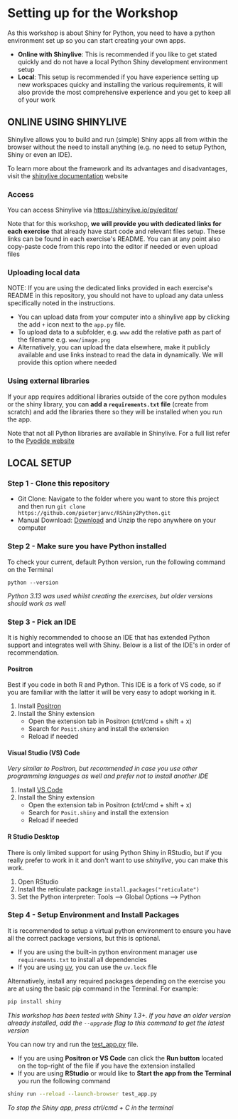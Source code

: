 # Setting up for the Workshop

As this workshop is about Shiny for Python, you need to have a python
environment set up so you can start creating your own apps.

- **Online with Shinylive**: This is recommended if you like to get stated
  quickly and do not have a local Python Shiny development environment setup
- **Local**: This setup is recommended if you have experience setting up new
  workspaces quicky and installing the various requirements, it will also
  provide the most comprehensive experience and you get to keep all of your work

## ONLINE USING SHINYLIVE

Shinylive allows you to build and run (simple) Shiny apps all from within the
browser without the need to install anything (e.g. no need to setup Python,
Shiny or even an IDE).

To learn more about the framework and its advantages and disadvantages, visit
the [shinylive documentation](https://shiny.posit.co/py/docs/shinylive.html)
website

### Access

You can access Shinylive via https://shinylive.io/py/editor/

Note that for this workshop, **we will provide you with dedicated links for each
exercise** that already have start code and relevant files setup. These links
can be found in each exercise's README. You can at any point also copy-paste
code from this repo into the editor if needed or even upload files

### Uploading local data

NOTE: If you are using the dedicated links provided in each exercise's README in
this repository, you should not have to upload any data unless specifically
noted in the instructions.

- You can upload data from your computer into a shinylive app by clicking the
  add `+` icon next to the `app.py` file.
- To upload data to a subfolder, e.g. `www` add the relative path as part of the
  filename e.g. `www/image.png`
- Alternatively, you can upload the data elsewhere, make it publicly available
  and use links instead to read the data in dynamically. We will provide this
  option where needed

### Using external libraries

If your app requires additional libraries outside of the core python modules or
the shiny library, you can **add a `requirements.txt` file** (create from
scratch) and add the libraries there so they will be installed when you run the
app.

Note that not all Python libraries are available in Shinylive. For a full list
refer to the
[Pyodide website](https://pyodide.org/en/0.27.3/usage/packages-in-pyodide.html)

## LOCAL SETUP

### Step 1 - Clone this repository

- Git Clone: Navigate to the folder where you want to store this project and
  then run `git clone https://github.com/pieterjanvc/RShiny2Python.git`
- Manual Download:
  [Download](https://github.com/pieterjanvc/RShiny2Python/archive/refs/heads/main.zip)
  and Unzip the repo anywhere on your computer

### Step 2 - Make sure you have Python installed

To check your current, default Python version, run the following command on the
Terminal

```
python --version
```

_Python 3.13 was used whilst creating the exercises, but older versions should
work as well_

### Step 3 - Pick an IDE

It is highly recommended to choose an IDE that has extended Python support and
integrates well with Shiny. Below is a list of the IDE's in order of
recommendation.

#### Positron

Best if you code in both R and Python. This IDE is a fork of VS code, so if you
are familiar with the latter it will be very easy to adopt working in it.

1. Install [Positron](https://positron.posit.co/download.html)
2. Install the Shiny extension
   - Open the extension tab in Positron (ctrl/cmd + shift + x)
   - Search for `Posit.shiny` and install the extension
   - Reload if needed

#### Visual Studio (VS) Code

_Very similar to Positron, but recommended in case you use other programming
languages as well and prefer not to install another IDE_

1. Install [VS Code](https://code.visualstudio.com/)
2. Install the Shiny extension
   - Open the extension tab in Positron (ctrl/cmd + shift + x)
   - Search for `Posit.shiny` and install the extension
   - Reload if needed

#### R Studio Desktop

There is only limited support for using Python Shiny in RStudio, but if you
really prefer to work in it and don't want to use _shinylive_, you can make
this work. 

1. Open RStudio
2. Install the reticulate package `install.packages("reticulate")`
3. Set the Python interpreter: Tools --> Global Options --> Python

### Step 4 - Setup Environment and Install Packages

It is recommended to setup a virtual python environment to ensure you have all
the correct package versions, but this is optional.

- If you are using the built-in python environment manager use
  `requirements.txt` to install all dependencies
- If you are using [uv](https://docs.astral.sh/uv/), you can use the `uv.lock`
  file

Alternatively, install any required packages depending on the exercise you are
at using the basic pip command in the Terminal. For example:

```sh
pip install shiny
```

_This workshop has been tested with Shiny 1.3+. If you have an older version
already installed, add the `--upgrade` flag to this command to get the latest
version_

You can now try and run the [test_app.py](./test_app.py) file.

- If you are using **Positron or VS Code** can click the **Run button** located
  on the top-right of the file if you have the extension installed
- If you are using **RStudio** or would like to **Start the app from the
  Terminal** you run the following command

```sh
shiny run --reload --launch-browser test_app.py
```

_To stop the Shiny app, press ctrl/cmd + C in the terminal_

